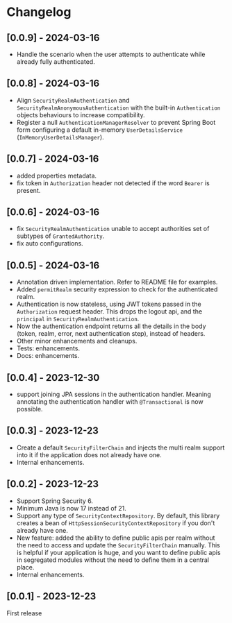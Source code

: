# Changelog

## [0.0.9] - 2024-03-16

- Handle the scenario when the user attempts to authenticate while already fully authenticated.

## [0.0.8] - 2024-03-16

- Align `SecurityRealmAuthentication` and `SecurityRealmAnonymousAuthentication` with the built-in `Authentication` objects behaviours to increase
  compatibility.
- Register a null `AuthenticationManagerResolver` to prevent Spring Boot form configuring a default
  in-memory `UserDetailsService` (`InMemoryUserDetailsManager`).

## [0.0.7] - 2024-03-16

- added properties metadata.
- fix token in `Authorization` header not detected if the word `Bearer` is present.

## [0.0.6] - 2024-03-16

- fix `SecurityRealmAuthentication` unable to accept authorities set of subtypes of `GrantedAuthority`.
- fix auto configurations.

## [0.0.5] - 2024-03-16

- Annotation driven implementation. Refer to README file for examples.
- Added `permitRealm` security expression to check for the authenticated realm.
- Authentication is now stateless, using JWT tokens passed in the `Authorization` request header. This drops the logout api, and the `principal` in
  `SecurityRealmAuthentication`.
- Now the authentication endpoint returns all the details in the body (token, realm, error, next authentication step), instead of headers.
- Other minor enhancements and cleanups.
- Tests: enhancements.
- Docs: enhancements.

## [0.0.4] - 2023-12-30

- support joining JPA sessions in the authentication handler. Meaning annotating the authentication handler with `@Transactional` is now possible.

## [0.0.3] - 2023-12-23

- Create a default `SecurityFilterChain` and injects the multi realm support into it if the application does not already have one.
- Internal enhancements.

## [0.0.2] - 2023-12-23

- Support Spring Security 6.
- Minimum Java is now 17 instead of 21.
- Support any type of `SecurityContextRepository`. By default, this library creates a bean of `HttpSessionSecurityContextRepository` if you don't already have
  one.
- New feature: added the ability to define public apis per realm without the need to access and update the `SecurityFilterChain` manually.
  This is helpful if your application is huge, and you want to define public apis in segregated modules without the need to define them in a central place.
- Internal enhancements.

## [0.0.1] - 2023-12-23

First release

